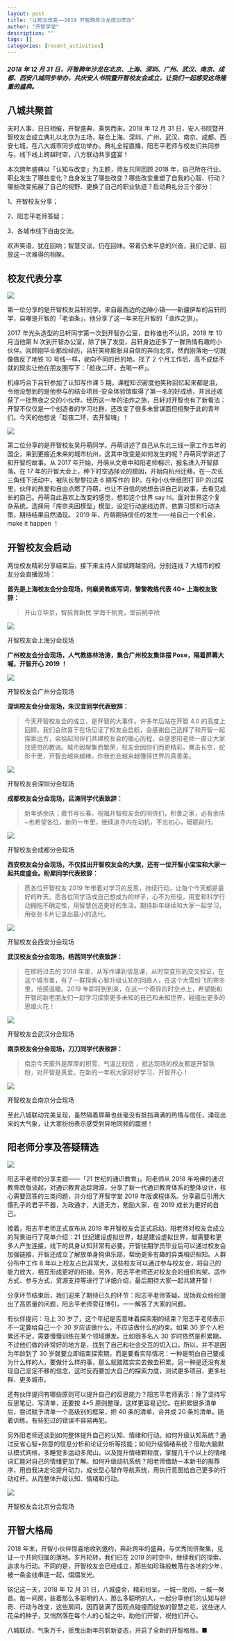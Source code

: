 ```yaml
---
layout: post
title: "认知与改变——2019 开智跨年沙龙成功举办"
author: "开智学堂"
description: ""
tags: []
categories: [recent_activities]
---  
```


##### 2018 年 12 月 31 日，开智跨年沙龙在北京、上海、深圳、广州、武汉、南京、成都、西安八城同步举办，共庆安人书院暨开智校友会成立，让我们一起感受这场隆重的盛典。

## 八城共聚首

天时人事，日日相催，开智盛典，乘势而来。2018 年 12 月 31 日，安人书院暨开智校友会成立典礼以北京为主场，联合上海、深圳、广州、武汉、南京、成都、西安七城，在八大城市同步成功举办。典礼全程直播，阳志平老师与校友们共同参与，线下线上跨越时空，八方联动共享盛宴！

本次跨年盛典以「认知与改变」为主题，师友共同回顾 2018 年，自己所在行业、职业发生了哪些变化？自身发生了哪些改变？哪些改变重塑了自我的心智、行动？哪些改变拓展了自己的视野、更换了自己的职业轨迹？启动典礼分三个部分：

1、开智校友分享；

2、阳志平老师答疑；

3、各城市线下自由交流。

欢声笑语，犹在回响；智慧交谈，仍在回味。带着仍未平息的兴奋，我们记录、回放这一次难得的相聚。

## 校友代表分享

![](https://ws1.sinaimg.cn/large/006tNc79gy1fz7tmwyh37j30el0790ub.jpg)

第一位分享的是开智校友吕轩同学。来自最西边的边陲小镇——新疆伊犁的吕轩同学，自嘲是开智的「老油条」，他分享了这一年来在开智的「油炸之旅」。

2017 年光头造型的吕轩同学第一次到开智办公室，自称谁也不认识。2018 年 10月当他第 N 次到开智办公室，除了换了发型，吕轩身边还多了一群热情有趣的小伙伴。回顾刚毕业那段经历，吕轩笑称膨胀且自信的奔向北京，然而刚落地一切就像做反了地铁 10 号线一样，驶向不同的目的地。找了 2 个月工作后，高不成低不就的现实让他在朋友圈写下：「趁夜二环，去喝一杯」。

机缘巧合下吕轩参加了认知写作课 5 期，课程知识密度他笑称回忆起来都是泪，令他没想到的是他参与的结业项目-安全体验馆取得了第一名的好成绩，并且还收获了一批熬夜之交的小伙伴。经历这一年的油炸之旅，吕轩对开智也有了新看法：开智不仅仅是一个创造者的学习社群，还改变了很多未曾谋面但相聚于此的青年们。今天的他想说「趁夜二环，去开智嗨」！

![](https://ws2.sinaimg.cn/large/006tNc79gy1fz7to4vpdsj30eq07cgna.jpg)

第二位分享的是开智校友吴丹萌同学。丹萌讲述了自己从东北三线一家工作五年的国企，来到更接近未来的城市杭州，这其中改变是如何发生的呢？丹萌同学讲述了和开智的故事。从 2017 年开始，丹萌从文章中和阳老师相识，报名进入开智部落。在 17 年的开智大会上，种下时空选择论的模因，开始向杭州迁移。在一次长三角线下活动中，被队长黎黎拉进 6 期写作的 BP。在和小伙伴组团打 BP 的过程里，伙伴的热爱和自由点燃了丹萌，也让不自信的她想去讲自己的故事，去看见成长的自己。丹萌自此喜欢上改变的感觉，想和这个世界 say hi。面对世界这个复杂系统。选择用「库奈夫因模型」模型，设定行动底线边界，依靠习惯和行动决策，期待结果自然涌现。 2019 年，丹萌期待信任的发生——给自己一个机会，make it happen ！

## 开智校友会启动

两位校友精彩分享结束后，接下来主持人郭斌跨越空间，分别连线 7 大城市的校友分会直播现场：

**首先是上海校友会分会现场，何燊贤教练写词，黎黎教练代表 40+ 上海校友致辞：**

> 开山立华京，智启育新民
学海千帆竞，堂前桃李欣

![](https://ws3.sinaimg.cn/large/006tNc79gy1fz7tp064nij30fa0a7n8m.jpg)

开智校友会上海分会现场

**广州校友会分会现场，人气教练林浩涛，集合广州校友集体摆 Pose，隔着屏幕大喊，开智开心 2019 ！**

![](https://ws4.sinaimg.cn/large/006tNc79gy1fz7tqgxzhxj30eo0ay47v.jpg)

开智校友会广州分会现场

**深圳校友会分会现场，朱汉宜同学代表致辞：**

> 今天开智校友会的成立，是开智的大事件。许多年后站在开智 4.0 的高度上回顾，我们会欣喜于在场见证了校友会启航，会感谢自己选择了和开智一起探索远方，会拾起同伴们共建校友会的暖心历程，会感恩阳老师一直让大家找感觉的教诲。城市因聚集而繁荣，校友会因你们而更精彩，鹰击长空，蛇形千里，开智会越来越棒，你我也会越来越懂得世界的真善美。

![](https://ws1.sinaimg.cn/large/006tNc79gy1fz7trtfctpj30eg09ldo1.jpg)

开智校友会深圳分会现场

**成都校友会分会现场，吕涛同学代表致辞：**

> 新年纳余庆；嘉节号长春。祝福开智校友会的同侪们，积善之家，必有余庆~也希望各位，新的一年里，继续追寻内在动机，不忘初心，砥砺前行。

![](https://ws2.sinaimg.cn/large/006tNc79gy1fz7tt78iqij30eq083gsb.jpg)

开智校友会成都分会现场

**西安校友会分会现场，不仅挂出开智校友会的大旗，还有一位开智小宝宝和大家一起共度盛会。盼犀同学代表致辞：**

> 愿各位开智校友 2019 年带着对学习的反思，持续行动，让每个今天都是最好的昨天。愿各位同学活成自己想成为的样子，心不为形役，用爱和科学行动拥抱不确定性，用智慧创造更好的生活。期待新年继续和大家一起学习，用张张卡片记录出最小的迭代。

![](https://ws2.sinaimg.cn/large/006tNc79gy1fz7tu1jmhxj30ei0avdqj.jpg)

开智校友会西安分会现场

**武汉校友会分会现场，杨茜同学代表致辞：**

> 在即将过去的 2018 年里，从写作课到信息课，从时空变形到交叉验证，在这个城市里，有了一群探索心智升级认知的同路人，在这个大雪纷飞的寒冬里，倍感温暖。2019 年即将到到来，在这一个奇异的时空点上，希望能和开智的新老朋友们一起学习探索更多未知的自己和未知世界，碰撞出更多的思维火花！

![](https://ws3.sinaimg.cn/large/006tNc79gy1fz7tur5t84j30em0aztim.jpg)

开智校友会武汉分会现场

**南京校友会分会现场，刀刀同学代表致辞：**

> 南京今天窗外是厚厚的积雪，气温比较低 ，抵达现场的校友都是开智铁粉，对开智是真爱。在新的一年祝大家好好学习，开智开心！

![](https://ws3.sinaimg.cn/large/006tNc79gy1fz7tvqlfv2j30el0ax489.jpg)

开智校友会南京分会现场

至此八城联动完美呈现，虽然隔着屏幕也丝毫没有抵挡满满的热情与信任，涌现出来的大气象，让大家纷纷表示感受到异地同频的震撼！

## 阳老师分享及答疑精选

![](https://ws1.sinaimg.cn/large/006tNc79gy1fz7twh18y9j30em076abr.jpg)

阳志平老师的分享主题——「21 世纪的通识教育」。阳老师从 2018 年哈佛的通识教育改版谈起，对通识教育追踪溯源，分享了新一代通识教育体系的整体设计，核心需要回答的三类问题，并介绍了开智学堂 2019 年版课程体系。分享最后引用大儒孔子的君子不器，为政通才，大道无方，勉励大家，在 2019 成长为更好的自己。

接着，阳志平老师正式宣布从 2019 年开智校友会正式启动。阳老师对校友会成立的背景进行了简单介绍：21 世纪建设虚拟世界，越是建设虚拟世界，越需要和更多人产生连接，线下的具身认知非常有必要。开智往期学员毕业后可以通过校友会加强链接，开智还成立了解放单身狗俱乐部，帮助更多有趣的异类相识相知。人群分布中工作 8 年以上校友占比非常大，这些校友可以通过参与校友会，将自己的能力放大，相互形成更好的衔接。另外，阳志平老师还对校友会的组织构架、运作方式、参与方式，资源支持等进行了详细介绍，最后期待大家一起共建开智！

分享环节结束后，我们迎来了期待已久的环节：阳志平老师答疑。现场观众纷纷提出了高质量的问题，阳志平老师旁征博引，一一解答了大家的问题。

有伙伴提问：马上 30 岁了，这个年纪是否意味着探索期的结束？阳志平老师表示不一定要给自己一个 30 岁应该做什么，不应该做什么的约束。如果 30 岁个人积累还不足，需要慢慢训练在某个领域爆发。比如很多名人 30 岁时依然是积累期，不过他们做的非常好的地方是，找到了自己和社会交互的切入口。所以，并不是因为年龄到了 30 岁就要立即结束探索期，而是要看实际情况：一种是明白自己要成为什么样的人，要做什么样的事，那么就踏踏实实去做去积累。另一种是还没有发现自己坚定不移的信念，这时反而要加大自己的探索力度，测试更多项目、更多社群、更多城市。

还有伙伴提问有哪些原则可以提升自己的反思能力？阳志平老师表示：除了坚持写反思笔记、写清单，还要按 4*5 原则整理，这样更容易记忆。在积累很多清单后，尝试赋予清单一个高级别的框架，把 40 条的清单，合并成 20 条的清单。随着训练，有些犯过的错误不容易再犯。

另外阳老师还谈到如何整体提升自己的认知、情绪和行动。如何升级认知系统？通过反省心智+刻意的信息分析和论证分析等技能；如何升级情绪系统？借助大脑默认模式网络，多睡觉多运动多爬山。以及提升情绪颗粒度，掌握几千个以上的情绪词汇能对自己的情绪更加了解。如何升级动机系统？阳老师借助一本新书的推荐序，用自我决定论提升动力，成长型心智作导航系统，用执行意图给自己更多的行动杠杆。从而整体升级认知、情绪和行动。

![](https://ws1.sinaimg.cn/large/006tNc79gy1fz7txn7yqej30er0b4133.jpg)

开智校友会北京分会现场

## 开智大格局

2018 年末，开智小伙伴惊喜地收到邀约，奔赴跨年的盛典，与优秀同侪聚集，见证一个共同归属的落地。岁月轮转，我们已在 2019 的时空中，继续我们的探索、追求与行动。不同的是，开智校友会已经成立，那些如珍珠般散落在各地的少年，被一条金线串连一起，熠熠发光。

铭记这一天，2018 年 12 月 31 日，八城盛会，精彩纷呈。一城一房间，一城一聚首。每一间房，装着那么多聪明的人，那么多聪明的人，一起分享他们的认知与好奇、行动与改变，这些房间，因而装满了因观点碰撞而绽放的智慧之花，这些迷人花朵的种子，又悄然落在每个人的心智之中。助他们开智，祝他们开心。

八城联动，气象万千，摇曳出新年的崭新姿态，开启了全新的开智格局。■
